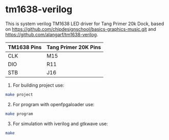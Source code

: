 # tm1638-verilog
This is system verilog TM1638 LED driver for Tang Primer 20k Dock, based on https://github.com/chipdesignschool/basics-graphics-music.git and https://github.com/alangarf/tm1638-verilog.

TM1638 Pins | Tang Primer 20K Pins
------------ | -------------
CLK | M15
DIO | R11
STB | J16


1. For building project use:
```bash
make project
```

2. For program with openfpgaloader use:
```bash
make program
```

3. For simulation with iverilog and gtkwave use:
```bash
make
```
